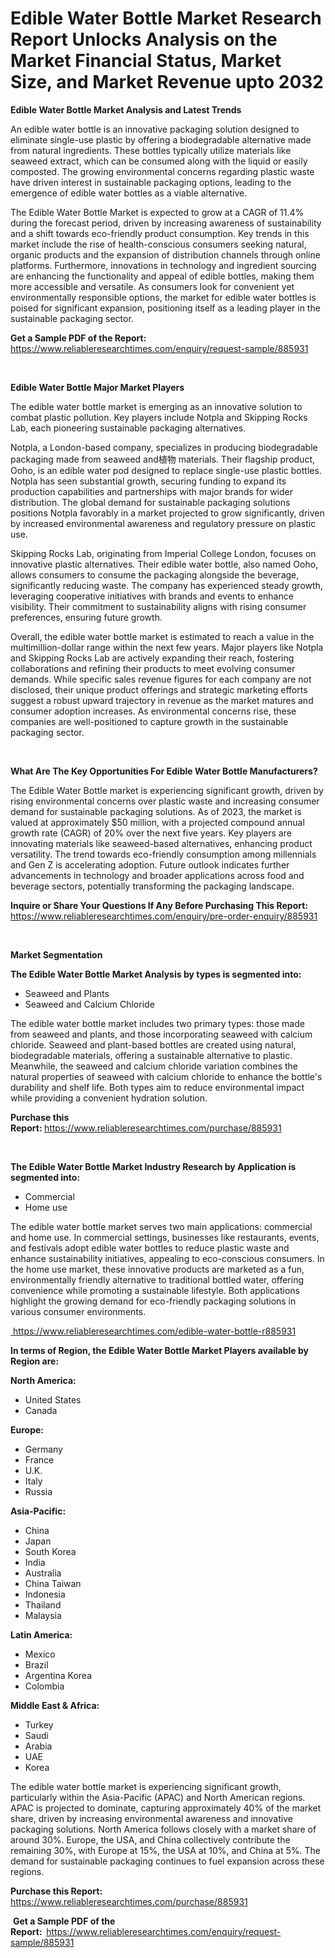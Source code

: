 <p><h1>Edible Water Bottle Market Research Report Unlocks Analysis on the Market Financial Status, Market Size, and Market Revenue upto 2032</h1></p><p><strong>Edible Water Bottle Market Analysis and Latest Trends</strong></p>
<p><p>An edible water bottle is an innovative packaging solution designed to eliminate single-use plastic by offering a biodegradable alternative made from natural ingredients. These bottles typically utilize materials like seaweed extract, which can be consumed along with the liquid or easily composted. The growing environmental concerns regarding plastic waste have driven interest in sustainable packaging options, leading to the emergence of edible water bottles as a viable alternative.</p><p>The Edible Water Bottle Market is expected to grow at a CAGR of 11.4% during the forecast period, driven by increasing awareness of sustainability and a shift towards eco-friendly product consumption. Key trends in this market include the rise of health-conscious consumers seeking natural, organic products and the expansion of distribution channels through online platforms. Furthermore, innovations in technology and ingredient sourcing are enhancing the functionality and appeal of edible bottles, making them more accessible and versatile. As consumers look for convenient yet environmentally responsible options, the market for edible water bottles is poised for significant expansion, positioning itself as a leading player in the sustainable packaging sector.</p></p>
<p><strong>Get a Sample PDF of the Report:&nbsp;</strong> <a href="https://www.reliableresearchtimes.com/enquiry/request-sample/885931?utm_campaign=2717&utm_medium=2&utm_source=Github&utm_content=ia&utm_term=19042025&utm_id=edible-water-bottle">https://www.reliableresearchtimes.com/enquiry/request-sample/885931</a></p>
<p>&nbsp;</p>
<p><strong>Edible Water Bottle Major Market Players</strong></p>
<p><p>The edible water bottle market is emerging as an innovative solution to combat plastic pollution. Key players include Notpla and Skipping Rocks Lab, each pioneering sustainable packaging alternatives.</p><p>Notpla, a London-based company, specializes in producing biodegradable packaging made from seaweed and植物 materials. Their flagship product, Ooho, is an edible water pod designed to replace single-use plastic bottles. Notpla has seen substantial growth, securing funding to expand its production capabilities and partnerships with major brands for wider distribution. The global demand for sustainable packaging solutions positions Notpla favorably in a market projected to grow significantly, driven by increased environmental awareness and regulatory pressure on plastic use.</p><p>Skipping Rocks Lab, originating from Imperial College London, focuses on innovative plastic alternatives. Their edible water bottle, also named Ooho, allows consumers to consume the packaging alongside the beverage, significantly reducing waste. The company has experienced steady growth, leveraging cooperative initiatives with brands and events to enhance visibility. Their commitment to sustainability aligns with rising consumer preferences, ensuring future growth.</p><p>Overall, the edible water bottle market is estimated to reach a value in the multimillion-dollar range within the next few years. Major players like Notpla and Skipping Rocks Lab are actively expanding their reach, fostering collaborations and refining their products to meet evolving consumer demands. While specific sales revenue figures for each company are not disclosed, their unique product offerings and strategic marketing efforts suggest a robust upward trajectory in revenue as the market matures and consumer adoption increases. As environmental concerns rise, these companies are well-positioned to capture growth in the sustainable packaging sector.</p></p>
<p>&nbsp;</p>
<p><strong>What Are The Key Opportunities For Edible Water Bottle Manufacturers?</strong></p>
<p><p>The Edible Water Bottle market is experiencing significant growth, driven by rising environmental concerns over plastic waste and increasing consumer demand for sustainable packaging solutions. As of 2023, the market is valued at approximately $50 million, with a projected compound annual growth rate (CAGR) of 20% over the next five years. Key players are innovating materials like seaweed-based alternatives, enhancing product versatility. The trend towards eco-friendly consumption among millennials and Gen Z is accelerating adoption. Future outlook indicates further advancements in technology and broader applications across food and beverage sectors, potentially transforming the packaging landscape.</p></p>
<p><strong>Inquire or Share Your Questions If Any Before Purchasing This Report:</strong> <a href="https://www.reliableresearchtimes.com/enquiry/pre-order-enquiry/885931?utm_campaign=2717&utm_medium=2&utm_source=Github&utm_content=ia&utm_term=19042025&utm_id=edible-water-bottle">https://www.reliableresearchtimes.com/enquiry/pre-order-enquiry/885931</a></p>
<p>&nbsp;</p>
<p><strong>Market Segmentation</strong></p>
<p><strong>The Edible Water Bottle Market Analysis by types is segmented into:</strong></p>
<p><ul><li>Seaweed and Plants</li><li>Seaweed and Calcium Chloride</li></ul></p>
<p><p>The edible water bottle market includes two primary types: those made from seaweed and plants, and those incorporating seaweed with calcium chloride. Seaweed and plant-based bottles are created using natural, biodegradable materials, offering a sustainable alternative to plastic. Meanwhile, the seaweed and calcium chloride variation combines the natural properties of seaweed with calcium chloride to enhance the bottle's durability and shelf life. Both types aim to reduce environmental impact while providing a convenient hydration solution.</p></p>
<p><strong>Purchase this Report:&nbsp;</strong><a href="https://www.reliableresearchtimes.com/purchase/885931?utm_campaign=2717&utm_medium=2&utm_source=Github&utm_content=ia&utm_term=19042025&utm_id=edible-water-bottle">https://www.reliableresearchtimes.com/purchase/885931</a></p>
<p>&nbsp;</p>
<p><strong>The Edible Water Bottle Market Industry Research by Application is segmented into:</strong></p>
<p><ul><li>Commercial</li><li>Home use</li></ul></p>
<p><p>The edible water bottle market serves two main applications: commercial and home use. In commercial settings, businesses like restaurants, events, and festivals adopt edible water bottles to reduce plastic waste and enhance sustainability initiatives, appealing to eco-conscious consumers. In the home use market, these innovative products are marketed as a fun, environmentally friendly alternative to traditional bottled water, offering convenience while promoting a sustainable lifestyle. Both applications highlight the growing demand for eco-friendly packaging solutions in various consumer environments.</p></p>
<p><a href="https://www.reliableresearchtimes.com/edible-water-bottle-r885931?utm_campaign=2717&utm_medium=2&utm_source=Github&utm_content=ia&utm_term=19042025&utm_id=edible-water-bottle">&nbsp;https://www.reliableresearchtimes.com/edible-water-bottle-r885931</a></p>
<p><strong>In terms of Region, the Edible Water Bottle Market Players available by Region are:</strong></p>
<p>
    <p> <strong> North America: </strong>
        <ul>
            <li>United States</li>
            <li>Canada</li>
        </ul>
        </p> 
    <p> <strong> Europe: </strong>
        <ul>
            <li>Germany</li>
            <li>France</li>
            <li>U.K.</li>
            <li>Italy</li>
            <li>Russia</li>
        </ul>
        </p> 
    <p> <strong> Asia-Pacific: </strong>
        <ul>
            <li>China</li>
            <li>Japan</li>
            <li>South Korea</li>
            <li>India</li>
            <li>Australia</li>
            <li>China Taiwan</li>
            <li>Indonesia</li>
            <li>Thailand</li>
            <li>Malaysia</li>
        </ul>
        </p> 
    <p> <strong> Latin America: </strong>
        <ul>
            <li>Mexico</li>
            <li>Brazil</li>
            <li>Argentina Korea</li>
            <li>Colombia</li>
        </ul>
        </p> 
    <p> <strong> Middle East & Africa: </strong>
        <ul>
            <li>Turkey</li>
            <li>Saudi</li>
            <li>Arabia</li>
            <li>UAE</li>
            <li>Korea</li>
        </ul>
    </p>
    </p>
<p><p>The edible water bottle market is experiencing significant growth, particularly within the Asia-Pacific (APAC) and North American regions. APAC is projected to dominate, capturing approximately 40% of the market share, driven by increasing environmental awareness and innovative packaging solutions. North America follows closely with a market share of around 30%. Europe, the USA, and China collectively contribute the remaining 30%, with Europe at 15%, the USA at 10%, and China at 5%. The demand for sustainable packaging continues to fuel expansion across these regions.</p></p>
<p><strong>Purchase this Report: </strong><a href="https://www.reliableresearchtimes.com/purchase/885931?utm_campaign=2717&utm_medium=2&utm_source=Github&utm_content=ia&utm_term=19042025&utm_id=edible-water-bottle">https://www.reliableresearchtimes.com/purchase/885931</a></p>
<p>&nbsp;<strong>Get a Sample PDF of the Report:&nbsp;&nbsp;</strong><a href="https://www.reliableresearchtimes.com/enquiry/request-sample/885931?utm_campaign=2717&utm_medium=2&utm_source=Github&utm_content=ia&utm_term=19042025&utm_id=edible-water-bottle">https://www.reliableresearchtimes.com/enquiry/request-sample/885931</a></p>
<p><strong></strong></p>
<p><p></p><p></p><p></p></p>
